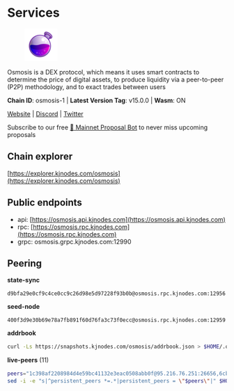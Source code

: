 # Services

<figure><img src="https://raw.githubusercontent.com/kj89/cosmos-images/main/logos/osmosis.png" alt=""><figcaption></figcaption></figure>

Osmosis is a DEX protocol, which means it uses smart contracts  to determine the price of digital assets, to produce liquidity  via a peer-to-peer (P2P) methodology, and to exact trades between users

**Chain ID**: osmosis-1 | **Latest Version Tag**: v15.0.0 | **Wasm**: ON

[Website](https://osmosis.zone) | [Discord](https://discord.gg/osmosis) | [Twitter](https://twitter.com/osmosiszone)



Subscribe to our free [🤖 Mainnet Proposal Bot](https://t.me/kjnodes_proposal_bot) to never miss upcoming proposals


## Chain explorer
[https://explorer.kjnodes.com/osmosis](https://explorer.kjnodes.com/osmosis)

## Public endpoints

* api: [https://osmosis.api.kjnodes.com](https://osmosis.api.kjnodes.com)
* rpc: [https://osmosis.rpc.kjnodes.com](https://osmosis.rpc.kjnodes.com)
* grpc: osmosis.grpc.kjnodes.com:12990

## Peering

**state-sync**

```text
d9bfa29e0cf9c4ce0cc9c26d98e5d97228f93b0b@osmosis.rpc.kjnodes.com:12956
```

**seed-node**

```text
400f3d9e30b69e78a7fb891f60d76fa3c73f0ecc@osmosis.rpc.kjnodes.com:12959
```

**addrbook**
```bash
curl -Ls https://snapshots.kjnodes.com/osmosis/addrbook.json > $HOME/.osmosisd/config/addrbook.json
```

**live-peers** (11)
```bash
peers="1c398af2208984d4e59bc41132e3eac0508abb0f@95.216.76.251:26656,6cbb7b7bddf723a28925fae2c19eb7be41ef687c@34.71.161.134:26656,b212d5740b2e11e54f56b072dc13b6134650cfb5@169.155.169.71:26656,2048e1bc1f020fa210fb475e7a0ec0948919609f@185.217.125.64:26656,6b1dd134b30aeaeb2f21f33bd2cd0370a2275501@138.68.6.165:26656,d0d4b88110767c503baa8a618cfd7e284482f8dc@37.120.245.11:26656,f9a920a61ee994b12b77178dd5f1fc1ed39b7cd2@142.132.255.49:26656,ac2fbcb5de633d136a942c28c3049e3edbc6e69a@85.239.233.61:2000,b69e57cd6f796ac5d6efb1a834163365c37cbfa8@78.46.69.29:26656,980b15331dece2aa8020c1800b9c00ddb273c872@138.201.32.103:30656,d9bfa29e0cf9c4ce0cc9c26d98e5d97228f93b0b@65.109.88.38:12956"
sed -i -e "s|^persistent_peers *=.*|persistent_peers = \"$peers\"|" $HOME/.osmosisd/config/config.toml
```
